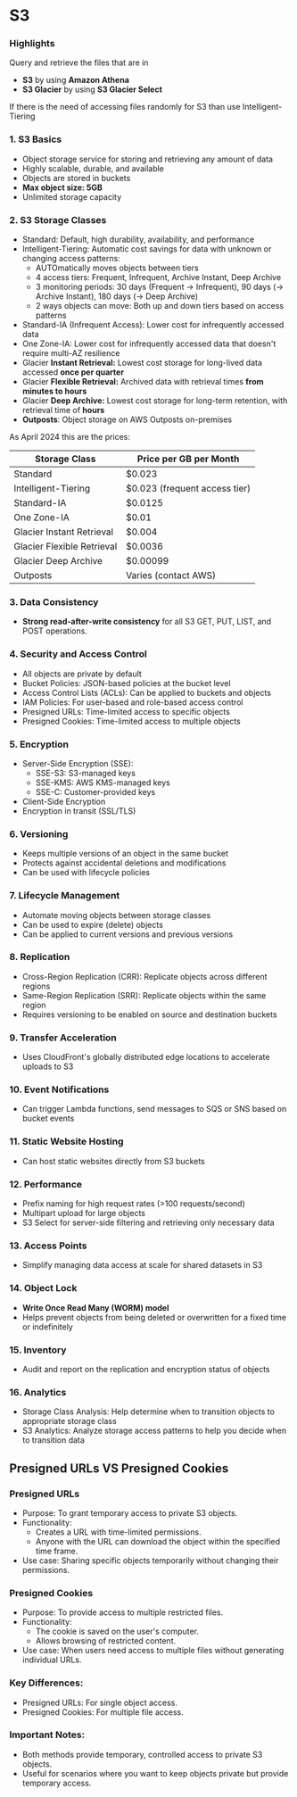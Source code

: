 # S3

### Highlights

Query and retrieve the files that are in &#x20;

* **S3** by using **Amazon Athena**
* **S3 Glacier** by using **S3 Glacier Select**

If there is the need of accessing files randomly for S3 than use Intelligent-Tiering&#x20;

### 1. S3 Basics

* Object storage service for storing and retrieving any amount of data
* Highly scalable, durable, and available
* Objects are stored in buckets
* **Max object size: 5GB**
* Unlimited storage capacity

### 2. S3 Storage Classes

* Standard: Default, high durability, availability, and performance
* Intelligent-Tiering: Automatic cost savings for data with unknown or changing access patterns:
  * AUTOmatically moves objects between tiers
  * 4 access tiers: Frequent, Infrequent, Archive Instant, Deep Archive
  * 3 monitoring periods: 30 days (Frequent → Infrequent), 90 days (→ Archive Instant), 180 days (→ Deep Archive)
  * 2 ways objects can move: Both up and down tiers based on access patterns
* Standard-IA (Infrequent Access): Lower cost for infrequently accessed data
* One Zone-IA: Lower cost for infrequently accessed data that doesn't require multi-AZ resilience
* Glacier **Instant Retrieval:** Lowest cost storage for long-lived data accessed **once per quarter**
* Glacier **Flexible Retrieval:** Archived data with retrieval times **from minutes to hours**
* Glacier **Deep Archive:** Lowest cost storage for long-term retention, with retrieval time of **hours**
* **Outposts**: Object storage on AWS Outposts on-premises

As April 2024 this are the prices:&#x20;

| Storage Class              | Price per GB per Month        |
| -------------------------- | ----------------------------- |
| Standard                   | $0.023                        |
| Intelligent-Tiering        | $0.023 (frequent access tier) |
| Standard-IA                | $0.0125                       |
| One Zone-IA                | $0.01                         |
| Glacier Instant Retrieval  | $0.004                        |
| Glacier Flexible Retrieval | $0.0036                       |
| Glacier Deep Archive       | $0.00099                      |
| Outposts                   | Varies (contact AWS)          |

### 3. Data Consistency

* **Strong read-after-write consistency** for all S3 GET, PUT, LIST, and POST operations.

### 4. Security and Access Control

* All objects are private by default
* Bucket Policies: JSON-based policies at the bucket level
* Access Control Lists (ACLs): Can be applied to buckets and objects
* IAM Policies: For user-based and role-based access control
* Presigned URLs: Time-limited access to specific objects
* Presigned Cookies: Time-limited access to multiple objects

### 5. Encryption

* Server-Side Encryption (SSE):
  * SSE-S3: S3-managed keys
  * SSE-KMS: AWS KMS-managed keys
  * SSE-C: Customer-provided keys
* Client-Side Encryption
* Encryption in transit (SSL/TLS)

### 6. Versioning

* Keeps multiple versions of an object in the same bucket
* Protects against accidental deletions and modifications
* Can be used with lifecycle policies

### 7. Lifecycle Management

* Automate moving objects between storage classes
* Can be used to expire (delete) objects
* Can be applied to current versions and previous versions

### 8. Replication

* Cross-Region Replication (CRR): Replicate objects across different regions
* Same-Region Replication (SRR): Replicate objects within the same region
* Requires versioning to be enabled on source and destination buckets

### 9. Transfer Acceleration

* Uses CloudFront's globally distributed edge locations to accelerate uploads to S3

### 10. Event Notifications

* Can trigger Lambda functions, send messages to SQS or SNS based on bucket events

### 11. Static Website Hosting

* Can host static websites directly from S3 buckets

### 12. Performance

* Prefix naming for high request rates (>100 requests/second)
* Multipart upload for large objects
* S3 Select for server-side filtering and retrieving only necessary data

### 13. Access Points

* Simplify managing data access at scale for shared datasets in S3

### 14. Object Lock

* **Write Once Read Many (WORM) model**
* Helps prevent objects from being deleted or overwritten for a fixed time or indefinitely

### 15. Inventory

* Audit and report on the replication and encryption status of objects

### 16. Analytics

* Storage Class Analysis: Help determine when to transition objects to appropriate storage class
* S3 Analytics: Analyze storage access patterns to help you decide when to transition data

## Presigned URLs VS Presigned Cookies

### Presigned URLs

* Purpose: To grant temporary access to private S3 objects.
* Functionality:
  * Creates a URL with time-limited permissions.
  * Anyone with the URL can download the object within the specified time frame.
* Use case: Sharing specific objects temporarily without changing their permissions.

### Presigned Cookies

* Purpose: To provide access to multiple restricted files.
* Functionality:
  * The cookie is saved on the user's computer.
  * Allows browsing of restricted content.
* Use case: When users need access to multiple files without generating individual URLs.

### Key Differences:

* Presigned URLs: For single object access.
* Presigned Cookies: For multiple file access.

### Important Notes:

* Both methods provide temporary, controlled access to private S3 objects.
* Useful for scenarios where you want to keep objects private but provide temporary access.



